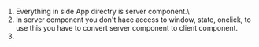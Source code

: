 1.  Everything in side App directry is server component.\
2. In server component you don't hace access to window, state, onclick, to use this you have to convert server component to client component.
3. 

